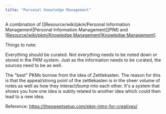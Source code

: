 ```yaml
---
title: "Personal Knowledge Management"
---
```


A combination of [[Resource/wiki/pkm/Personal Information Management|Personal Information Management]]PIM) and [[Resource/wiki/pkm/Knowledge Management|Knowledge Management]](KM).

Things to note: 

Everything should be curated. Not everything needs to be noted down or stored in the PKM system.
Just as the information needs to be curated, the sources need to be as well. 

The "best" PKMs borrow from the idea of Zettlekasten. 
The reason for this is that the appeal/strong point of the zettlekasten is in the sheer volume of notes as well as how they interact/bump into each other. It's a system that shows you how one idea is subtly related to another idea which could then lead to a new idea.

Reference: https://thesweetsetup.com/pkm-intro-for-creatives/